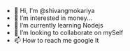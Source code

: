 - 👋 Hi, I’m @shivangmokariya
- 👀 I’m interested in money...
- 🌱 I’m currently learning Nodejs
- 💞️ I’m looking to collaborate on mySelf
- 📫 How to reach me google It

<!---
shivangmokariya/shivangmokariya is a ✨ special ✨ repository because its `README.md` (this file) appears on your GitHub profile.
You can click the Preview link to take a look at your changes.
--->
